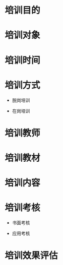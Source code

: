 # 培训目的

# 培训对象

# 培训时间

# 培训方式

* 脱岗培训

* 在岗培训

# 培训教师

# 培训教材

# 培训内容

# 培训考核

* 书面考核

* 应用考核

# 培训效果评估